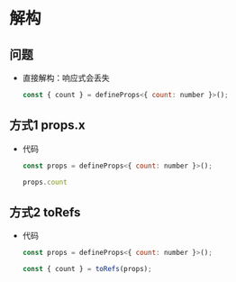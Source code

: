 # 解构

## 问题

+ 直接解构：响应式会丢失

  ```js
  const { count } = defineProps<{ count: number }>();
  ```

## 方式1 props.x

+ 代码

  ```js
  const props = defineProps<{ count: number }>();

  props.count
  ```

## 方式2 toRefs

+ 代码

  ```js
  const props = defineProps<{ count: number }>();

  const { count } = toRefs(props);
  ```

